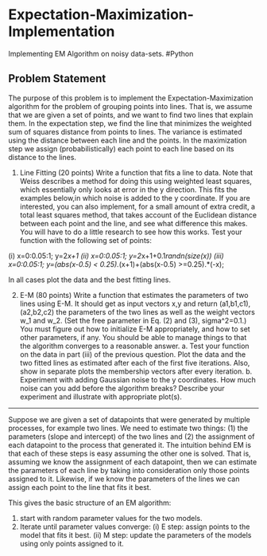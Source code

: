 # Expectation-Maximization-Implementation
Implementing EM Algorithm on noisy data-sets. #Python

## Problem Statement
The purpose of this problem is to implement the Expectation-Maximization algorithm for the problem of grouping points into lines. That is, we assume that we are given a set of points, and we want to find two lines that explain them. In the expectation step, we find the line that minimizes the weighted sum of squares distance from points to
lines. The variance is estimated using the distance between each line and the points. In the maximization step we assign (probabilistically) each point to each line based on its distance to the lines.

1. Line Fitting (20 points) Write a function that fits a line to data. Note that Weiss describes a method for doing this using weighted least squares, which essentially only looks at error in the y direction. This fits the examples below,in which noise is added to the y coordinate. If you are interested, you can also implement, for a small amount of extra credit, a total least squares method, that takes account of the Euclidean distance between each point and the line, and see what difference this makes. You will have to do a little research to see how this works. Test your function with the following set of points:

  (i) x=0:0.05:1; y=2*x+1
  (ii) x=0:0.05:1; y=2*x+1+0.1*randn(size(x))
  (iii) x=0:0.05:1; y=(abs(x-0.5) < 0.25).*(x+1)+(abs(x-0.5) >=0.25).*(-x);
  
  In all cases plot the data and the best fitting lines.
  
  
 2. E-M (80 points) Write a function that estimates the parameters of two lines using E-M. It should get as input vectors x,y and return (a1,b1,c1), (a2,b2,c2) the parameters of the two lines as well as the weight vectors w_1 and w_2. (Set the free parameter in Eq. (2) and (3), sigma^2=0.1.) You must figure out how to initialize E-M appropriately, and how to set other parameters, if any. You should be able to manage things to that the algorithm converges to a reasonable answer.
  a. Test your function on the data in part (iii) of the previous question. Plot the data and the two fitted lines  as estimated after each of the first five iterations. Also, show in separate plots the membership vectors after every iteration.
  b. Experiment with adding Gaussian noise to the y coordinates. How much noise can you add before the algorithm breaks? Describe your experiment and illustrate with appropriate plot(s).
  

------------------------------------------------------------------------------------------------------------------

Suppose we are given a set of datapoints that were generated by multiple processes, for example two lines. We need to estimate two things: (1) the parameters (slope and intercept) of the two lines and (2) the assignment of each datapoint to the process that generated it. The intuition behind EM is that each of these steps is easy assuming the
other one is solved. That is, assuming we know the assignment of each datapoint, then we can estimate the parameters of each line by taking into consideration only those points assigned to it. Likewise, if we know the parameters of the lines we can assign each point to the line that fits it best.

This gives the basic structure of an EM algorithm:
  1. start with random parameter values for the two models.
  2. Iterate until parameter values converge:
    (i) E step: assign points to the model that fits it best.
    (ii) M step: update the parameters of the models using only points assigned to it.
   

    
